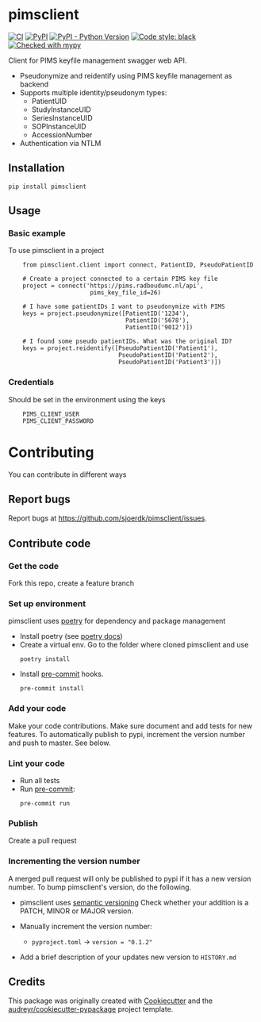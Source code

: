 # pimsclient

[![CI](https://github.com/sjoerdk/pimsclient/actions/workflows/build.yml/badge.svg?branch=master)](https://github.com/sjoerdk/pimsclient/actions/workflows/build.yml?query=branch%3Amaster)
[![PyPI](https://img.shields.io/pypi/v/pimsclient)](https://pypi.org/project/pimsclient/)
[![PyPI - Python Version](https://img.shields.io/pypi/pyversions/pimsclient)](https://pypi.org/project/pimsclient/)
[![Code style: black](https://img.shields.io/badge/code%20style-black-000000.svg)](https://github.com/psf/black)
[![Checked with mypy](http://www.mypy-lang.org/static/mypy_badge.svg)](http://mypy-lang.org/)


Client for PIMS keyfile management swagger web API.

* Pseudonymize and reidentify using PIMS keyfile management as backend
* Supports multiple identity/pseudonym types:
  * PatientUID
  * StudyInstanceUID
  * SeriesInstanceUID
  * SOPInstanceUID
  * AccessionNumber
* Authentication via NTLM

## Installation
```
pip install pimsclient
```
## Usage

### Basic example
To use pimsclient in a project

```
    from pimsclient.client import connect, PatientID, PseudoPatientID

    # Create a project connected to a certain PIMS key file
    project = connect('https://pims.radboudumc.nl/api',
                       pims_key_file_id=26)

    # I have some patientIDs I want to pseudonymize with PIMS
    keys = project.pseudonymize([PatientID('1234'),
                                 PatientID('5678'),
                                 PatientID('9012')])

    # I found some pseudo patientIDs. What was the original ID?
    keys = project.reidentify([PseudoPatientID('Patient1'),
                               PseudoPatientID('Patient2'),
                               PseudoPatientID('Patient3')])

```

### Credentials

Should be set in the environment using the keys

```
    PIMS_CLIENT_USER
    PIMS_CLIENT_PASSWORD
```


# Contributing
You can contribute in different ways

## Report bugs
Report bugs at https://github.com/sjoerdk/pimsclient/issues.

## Contribute code
### Get the code
Fork this repo, create a feature branch

### Set up environment
pimsclient uses [poetry](https://python-poetry.org/docs/) for dependency and package management 
* Install poetry (see [poetry docs](https://python-poetry.org/docs/#installation))
* Create a virtual env. Go to the folder where cloned pimsclient and use 
  ```  
  poetry install 
  ``` 
* Install [pre-commit](https://pre-commit.com) hooks.
  ```
  pre-commit install
  ```
  
### Add your code 
Make your code contributions. Make sure document and add tests for new features.
To automatically publish to pypi, increment the version number and push to master. See below. 

### Lint your code
* Run all tests
* Run [pre-commit](https://pre-commit.com):
  ```
  pre-commit run
  ```
### Publish
Create a pull request

### Incrementing the version number
A merged pull request will only be published to pypi if it has a new version number. 
To bump pimsclient's version, do the following.
* pimsclient uses [semantic versioning](https://semver.org/) Check whether your addition is a PATCH, MINOR or MAJOR version.
* Manually increment the version number:
  * `pyproject.toml` -> `version = "0.1.2"`
  
* Add a brief description of your updates new version to `HISTORY.md`

## Credits

This package was originally created with [Cookiecutter](https://github.com/audreyr/cookiecutter)
and the [audreyr/cookiecutter-pypackage](https://github.com/audreyr/cookiecutter-pypackage) project template.